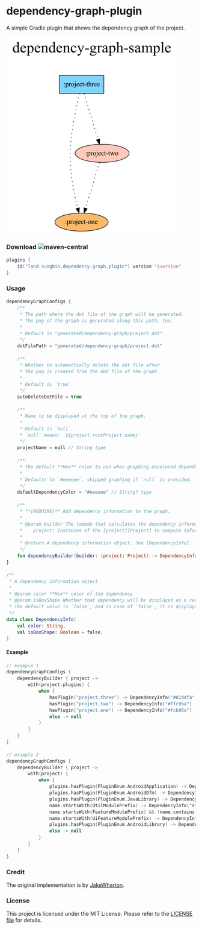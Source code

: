 # dependency-graph-plugin

A simple Gradle plugin that shows the dependency graph of the project.

![preview](sample/generated/dependency-graph/project.dot.png)

### Download ![maven-central](https://img.shields.io/maven-central/v/land.sungbin.dependency.graph/dependency-graph-plugin)

```gradle
plugins {
    id("land.sungbin.dependency.graph.plugin") version "$version"
}
```

### Usage

```kotlin
dependencyGraphConfigs {
    /**
     * The path where the dot file of the graph will be generated.
     * The png of the graph is generated along this path, too.
     *
     * Default is "generated/dependency-graph/project.dot".
     */
    dotFilePath = "generated/dependency-graph/project.dot"

    /**
     * Whether to automatically delete the dot file after
     * the png is created from the dot file of the graph.
     *
     * Default is `true`.
     */
    autoDeleteDotFile = true

    /**
     * Name to be displayed at the top of the graph.
     *
     * Default is `null`.
     * `null` means: `${project.rootProject.name}`
     */
    projectName = null // String type 

    /**
     * The default **Hex** color to use when graphing uncolored dependencies.
     *
     * Defaults to `#eeeeee`, skipped graphing if `null` is provided.
     */
    defaultDependencyColor = "#eeeeee" // String? type

    /**
     * **[REQUIRE]** Add dependency information to the graph.
     *
     * @param builder The lambda that calculates the dependency information.
     *  - project: Instances of the [project][Project] to compute information
     *
     * @return A dependency information object. See [DependencyInfo].
     */
    fun dependencyBuilder(builder: (project: Project) -> DependencyInfo?)
}

/**
 * A dependency information object.
 *
 * @param color **Hex** color of the dependency
 * @param isBoxShape Whether that dependency will be displayed as a rectangle on the graph.
 * The default value is `false`, and in case of `false`, it is displayed as an oval.
 */
data class DependencyInfo(
    val color: String,
    val isBoxShape: Boolean = false,
)
```

#### Example

```kotlin
// example 1
dependencyGraphConfigs {
    dependencyBuilder { project ->
        with(project.plugins) {
            when {
                hasPlugin("project.three") -> DependencyInfo("#81d4fa", isBoxShape = true)
                hasPlugin("project.two") -> DependencyInfo("#ffc9ba")
                hasPlugin("project.one") -> DependencyInfo("#fcb96a")
                else -> null
            }
        }
    }
}

// example 2
dependencyGraphConfigs {
    dependencyBuilder { project ->
        with(project) {
            when {
                plugins.hasPlugin(PluginEnum.AndroidApplication) -> DependencyInfo("#baffc9", isBoxShape = true)
                plugins.hasPlugin(PluginEnum.AndroidDfm) -> DependencyInfo("#c9baff")
                plugins.hasPlugin(PluginEnum.JavaLibrary) -> DependencyInfo("#ffc9ba")
                name.startsWith(UtilModulePrefix) -> DependencyInfo("#ffebba")
                name.startsWith(FeatureModulePrefix) && !name.contains(OnlyUiFeatureModulePrefix) -> DependencyInfo("#81d4fa")
                name.startsWith(UiFeatureModulePrefix) -> DependencyInfo("#00aeff")
                plugins.hasPlugin(PluginEnum.AndroidLibrary) -> DependencyInfo("#fcb96a")
                else -> null
            }
        }
    }
}
```

### Credit

The original implementation is by [JakeWharton](https://github.com/JakeWharton/SdkSearch/blob/master/gradle/projectDependencyGraph.gradle).

### License

This project is licensed under the MIT License. Please refer to the [LICENSE file](LICENSE) for details.